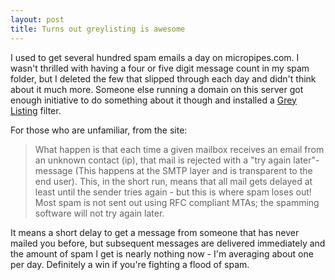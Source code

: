 ```yaml
---
layout: post
title: Turns out greylisting is awesome
---
```

I used to get several hundred spam emails a day on micropipes.com.  I wasn't
thrilled with having a four or five digit message count in my spam folder, but I
deleted the few that slipped through each day and didn't think about it much
more.  Someone else running a domain on this server got enough initiative to do
something about it though and installed a [Grey Listing][1] filter.

For those who are unfamiliar, from the site:

> What happen is that each time a given mailbox receives an email from an
> unknown contact (ip), that mail is rejected with a "try again later"-message
> (This happens at the SMTP layer and is transparent to the end user). This, in
> the short run, means that all mail gets delayed at least until the sender
> tries again - but this is where spam loses out! Most spam is not sent out
> using RFC compliant MTAs; the spamming software will not try again later.

It means a short delay to get a message from someone that has never mailed you
before, but subsequent messages are delivered immediately and the amount of spam
I get is nearly nothing now - I'm averaging about one per day.  Definitely a win
if you're fighting a flood of spam.

[1]: http://greylisting.org/
